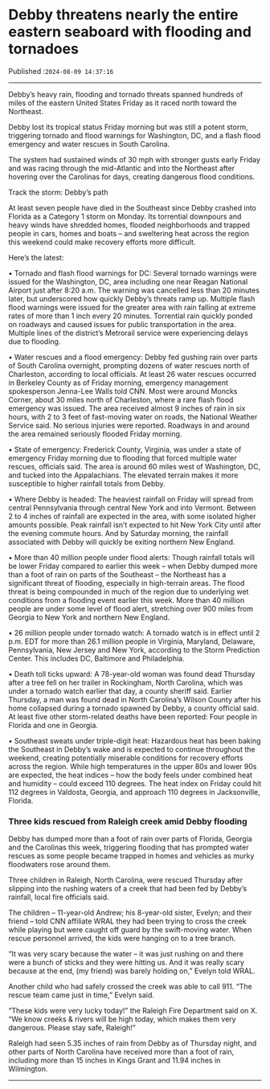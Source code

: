 # Debby threatens nearly the entire eastern seaboard with flooding and tornadoes

Published :`2024-08-09 14:37:16`

---

Debby’s heavy rain, flooding and tornado threats spanned hundreds of miles of the eastern United States Friday as it raced north toward the Northeast.

Debby lost its tropical status Friday morning but was still a potent storm, triggering tornado and flood warnings for Washington, DC, and a flash flood emergency and water rescues in South Carolina.

The system had sustained winds of 30 mph with stronger gusts early Friday and was racing through the mid-Atlantic and into the Northeast after hovering over the Carolinas for days, creating dangerous flood conditions.

Track the storm: Debby’s path

At least seven people have died in the Southeast since Debby crashed into Florida as a Category 1 storm on Monday. Its torrential downpours and heavy winds have shredded homes, flooded neighborhoods and trapped people in cars, homes and boats – and sweltering heat across the region this weekend could make recovery efforts more difficult.

Here’s the latest:

• Tornado and flash flood warnings for DC: Several tornado warnings were issued for the Washington, DC, area including one near Reagan National Airport just after 8:20 a.m. The warning was cancelled less than 20 minutes later, but underscored how quickly Debby’s threats ramp up. Multiple flash flood warnings were issued for the greater area with rain falling at extreme rates of more than 1 inch every 20 minutes. Torrential rain quickly ponded on roadways and caused issues for public transportation in the area. Multiple lines of the district’s Metrorail service were experiencing delays due to flooding.

• Water rescues and a flood emergency: Debby fed gushing rain over parts of South Carolina overnight, prompting dozens of water rescues north of Charleston, according to local officials. At least 26 water rescues occurred in Berkeley County as of Friday morning, emergency management spokesperson Jenna-Lee Walls told CNN. Most were around Moncks Corner, about 30 miles north of Charleston, where a rare flash flood emergency was issued. The area received almost 9 inches of rain in six hours, with 2 to 3 feet of fast-moving water on roads, the National Weather Service said. No serious injuries were reported. Roadways in and around the area remained seriously flooded Friday morning.

• State of emergency: Frederick County, Virginia, was under a state of emergency Friday morning due to flooding that forced multiple water rescues, officials said. The area is around 60 miles west of Washington, DC, and tucked into the Appalachians.  The elevated terrain makes it more susceptible to higher rainfall totals from Debby.

• Where Debby is headed: The heaviest rainfall on Friday will spread from central Pennsylvania through central New York and into Vermont. Between 2 to 4 inches of rainfall are expected in the area, with some isolated higher amounts possible. Peak rainfall isn’t expected to hit New York City until after the evening commute hours. And by Saturday morning, the rainfall associated with Debby will quickly be exiting northern New England.

• More than 40 million people under flood alerts: Though rainfall totals will be lower Friday compared to earlier this week – when Debby dumped more than a foot of rain on parts of the Southeast – the Northeast has a significant threat of flooding, especially in high-terrain areas. The flood threat is being compounded in much of the region due to underlying wet conditions from a flooding event earlier this week. More than 40 million people are under some level of flood alert, stretching over 900 miles from Georgia to New York and northern New England.

• 26 million people under tornado watch: A tornado watch is in effect until 2 p.m. EDT for more than 26.1 million people in Virginia, Maryland, Delaware, Pennsylvania, New Jersey and New York, according to the Storm Prediction Center. This includes DC, Baltimore and Philadelphia.

• Death toll ticks upward: A 78-year-old woman was found dead Thursday after a tree fell on her trailer in Rockingham, North Carolina, which was under a tornado watch earlier that day, a county sheriff said. Earlier Thursday, a man was found dead in North Carolina’s Wilson County after his home collapsed during a tornado spawned by Debby, a county official said. At least five other storm-related deaths have been reported: Four people in Florida and one in Georgia.

• Southeast sweats under triple-digit heat: Hazardous heat has been baking the Southeast in Debby’s wake and is expected to continue throughout the weekend, creating potentially miserable conditions for recovery efforts across the region. While high temperatures in the upper 80s and lower 90s are expected, the heat indices – how the body feels under combined heat and humidity – could exceed 110 degrees. The heat index on Friday could hit 112 degrees in Valdosta, Georgia, and approach 110 degrees in Jacksonville, Florida.

### Three kids rescued from Raleigh creek amid Debby flooding

Debby has dumped more than a foot of rain over parts of Florida, Georgia and the Carolinas this week, triggering flooding that has prompted water rescues as some people became trapped in homes and vehicles as murky floodwaters rose around them.

Three children in Raleigh, North Carolina, were rescued Thursday after slipping into the rushing waters of a creek that had been fed by Debby’s rainfall, local fire officials said.

The children – 11-year-old Andrew; his 8-year-old sister, Evelyn; and their friend – told CNN affiliate WRAL they had been trying to cross the creek while playing but were caught off guard by the swift-moving water. When rescue personnel arrived, the kids were hanging on to a tree branch.

“It was very scary because the water – it was just rushing on and there were a bunch of sticks and they were hitting us. And it was really scary because at the end, (my friend) was barely holding on,” Evelyn told WRAL.

Another child who had safely crossed the creek was able to call 911. “The rescue team came just in time,” Evelyn said.

“These kids were very lucky today!” the Raleigh Fire Department said on X. “We know creeks & rivers will be high today, which makes them very dangerous. Please stay safe, Raleigh!”

Raleigh had seen 5.35 inches of rain from Debby as of Thursday night, and other parts of North Carolina have received more than a foot of rain, including more than 15 inches in Kings Grant and 11.94 inches in Wilmington.

---

